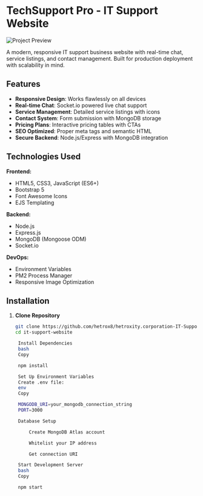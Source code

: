 # TechSupport Pro - IT Support Website

![Project Preview](public/images/screenshot.jpg)

A modern, responsive IT support business website with real-time chat, service listings, and contact management. Built for production deployment with scalability in mind.

## Features

- **Responsive Design**: Works flawlessly on all devices
- **Real-time Chat**: Socket.io powered live chat support
- **Service Management**: Detailed service listings with icons
- **Contact System**: Form submission with MongoDB storage
- **Pricing Plans**: Interactive pricing tables with CTAs
- **SEO Optimized**: Proper meta tags and semantic HTML
- **Secure Backend**: Node.js/Express with MongoDB integration

## Technologies Used

**Frontend:**
- HTML5, CSS3, JavaScript (ES6+)
- Bootstrap 5
- Font Awesome Icons
- EJS Templating

**Backend:**
- Node.js
- Express.js
- MongoDB (Mongoose ODM)
- Socket.io

**DevOps:**
- Environment Variables
- PM2 Process Manager
- Responsive Image Optimization

## Installation

1. **Clone Repository**
   ```bash
   git clone https://github.com/hetrox8/hetroxity.corporation-IT-Support.git
   cd it-support-website

    Install Dependencies
    bash
    Copy

    npm install

    Set Up Environment Variables
    Create .env file:
    env
    Copy

    MONGODB_URI=your_mongodb_connection_string
    PORT=3000

    Database Setup

        Create MongoDB Atlas account

        Whitelist your IP address

        Get connection URI

    Start Development Server
    bash
    Copy

    npm start